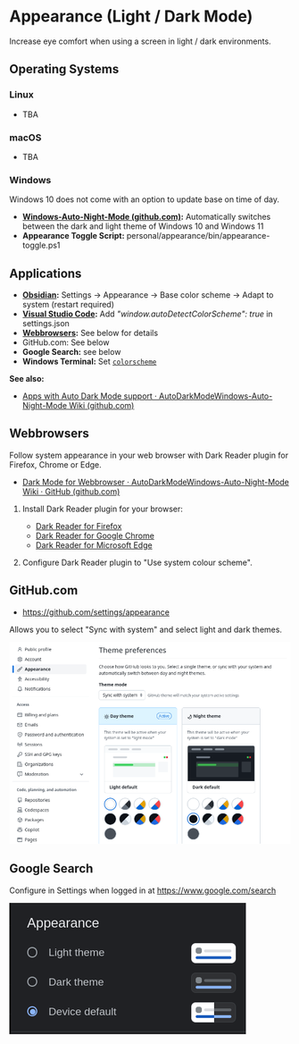 # Appearance (Light / Dark Mode)

Increase eye comfort when using a screen in light / dark environments.

## Operating Systems

### Linux

- TBA

### macOS

- TBA
### Windows

Windows 10 does not come with an option to update base on time of day.

- **[Windows-Auto-Night-Mode (github.com)](https://github.com/AutoDarkMode/Windows-Auto-Night-Mode):**  Automatically switches between the dark and light theme of Windows 10 and Windows 11
- **Appearance Toggle Script:** personal/appearance/bin/appearance-toggle.ps1


## Applications

- **[Obsidian](https://obsidian.md/):** Settings → Appearance → Base color scheme → Adapt to system (restart required)
- **[Visual Studio Code](https://code.visualstudio.com/):** Add _"window.autoDetectColorScheme": true_ in settings.json
- **[Webbrowsers](#Webbrowsers):** See below for details
- GitHub.com: See below
- **Google Search:** see below
- **Windows Terminal:** Set [`colorscheme`](https://learn.microsoft.com/en-us/windows/terminal/customize-settings/profile-appearance#color-scheme)

**See also:**
- [Apps with Auto Dark Mode support · AutoDarkModeWindows-Auto-Night-Mode Wiki (github.com)](https://github.com/AutoDarkMode/Windows-Auto-Night-Mode/wiki/Apps-with-Auto-Dark-Mode-support)

## Webbrowsers

Follow system appearance in your web browser with Dark Reader plugin for Firefox, Chrome or Edge.

- [Dark Mode for Webbrowser · AutoDarkModeWindows-Auto-Night-Mode Wiki · GitHub (github.com)](https://github.com/AutoDarkMode/Windows-Auto-Night-Mode/wiki/Dark-Mode-for-Webbrowser)

1. Install Dark Reader plugin for your browser:

    - [Dark Reader for Firefox](https://addons.mozilla.org/en-US/firefox/addon/darkreader/)  
    - [Dark Reader for Google Chrome](https://chrome.google.com/webstore/detail/dark-reader/eimadpbcbfnmbkopoojfekhnkhdbieeh)  
    - [Dark Reader for Microsoft Edge](https://microsoftedge.microsoft.com/addons/detail/dark-reader/ifoakfbpdcdoeenechcleahebpibofpc)

2. Configure Dark Reader plugin to "Use system colour scheme".

## GitHub.com

- https://github.com/settings/appearance

Allows you to select "Sync with system" and select light and dark themes.

![](../assets/github-appearance-settings.png)


## Google Search

Configure in Settings when logged in at https://www.google.com/search

![](../assets/google-search-settings-appearance.png)
